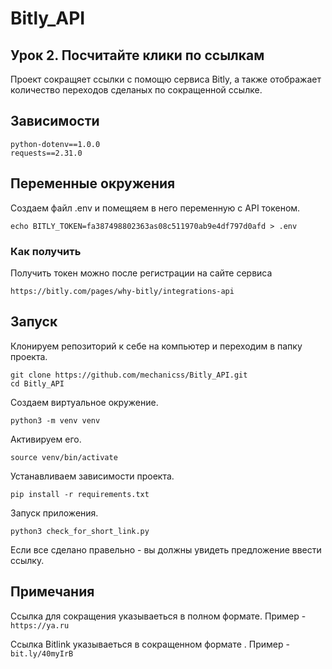 # Bitly_API
 
## Урок 2. Посчитайте клики по ссылкам
Проект сокращяет ссылки с помощю сервиса Bitly, а также
отображает количество переходов  сделаных по сокращенной ссылке.


## Зависимости
```
python-dotenv==1.0.0
requests==2.31.0
```


## Переменные окружения
Создаем файл .env и помещяем в него переменную с API токеном.
```
echo BITLY_TOKEN=fa387498802363as08c511970ab9e4df797d0afd > .env
```
### Как получить
Получить токен можно после регистрации на сайте сервиса 
```
https://bitly.com/pages/why-bitly/integrations-api
```

## Запуск
Клонируем репозиторий к себе на компьютер и переходим в папку проекта.
```
git clone https://github.com/mechanicss/Bitly_API.git
cd Bitly_API
```
Создаем виртуальное окружение.
```
python3 -m venv venv
```
Активируем его.
```
source venv/bin/activate
```
Устанавливаем зависимости проекта.
```
pip install -r requirements.txt
```
Запуск приложения.
```
python3 check_for_short_link.py
```
Если все сделано правельно - вы должны увидеть предложение ввести ссылку.


## Примечания
Ссылка для сокращения указываеться в полном формате. Пример - `https://ya.ru`

Ссылка Bitlink указываеться в сокращенном формате . Пример - `bit.ly/40myIrB`
